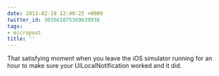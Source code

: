 ```yaml
---
date: 2013-02-18 12:49:25 +0000
twitter_id: 303561875369639936
tags:
- micropost
title: ''
---
```


That satisfying moment when you leave the iOS simulator running for an hour to make sure your UILocalNotification worked and it did.
